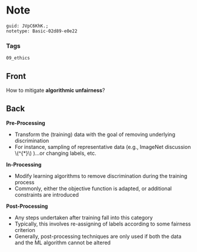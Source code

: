 # Note
```
guid: JVpC6KhK.;
notetype: Basic-02d89-e0e22
```

### Tags
```
09_ethics
```

## Front
How to mitigate <b>algorithmic unfairness</b>?

## Back
<b>Pre-Processing</b>
<ul style=""><li style="">Transform the (training) data with the goal of removing underlying discrimination</li><li style="">For instance, sampling of representative data (e.g., ImageNet discussion \(^{*}\) )...or changing labels, etc.</li></ul><b>In-Processing</b>
<ul><li>Modify learning algorithms to remove discrimination during the training process</li><li>Commonly, either the objective function is adapted, or additional constraints are introduced</li></ul><b>Post-Processing</b>
<ul><li>Any steps undertaken after training fall into this category</li><li>Typically, this involves re-assigning of labels according to some fairness criterion</li><li>Generally, post-processing techniques are only used if both the data and the ML algorithm cannot be altered</li></ul>
